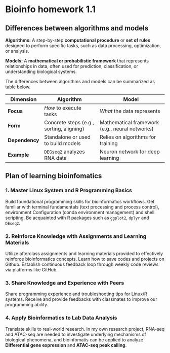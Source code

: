 # Bioinfo homework 1.1
## Differences between algorithms and models
**Algorithms:** A step-by-step **computational procedure** or **set of rules** designed to perform specific tasks, such as data processing, optimization, or analysis. 

**Models:** A **mathematical or probabilistic framework** that represents relationships in data, often used for prediction, classification, or understanding biological systems.

The differences between algorithms and models can be summarized as table below.

| Dimension       | Algorithm                          | Model                              |
|------------------|------------------------------------|------------------------------------|
| **Focus**        | *How* to execute tasks             | *What* the data represents         |
| **Form**         | Concrete steps (e.g., sorting, aligning)     | Mathematical framework (e.g., neural networks) |
| **Dependency**   | Standalone or used to build models | Relies on algorithms for training  |
| **Example**      | `DEGseq2` analyzes RNA data  | Neuron network for deep learning |

## Plan of learning bioinfomatics
### 1. Master Linux System and R Programming Basics
Build foundational programming skills for bioinformatics workflows. Get familiar with terminal fundamentals (text processing and process control), environment Configuration (conda environment management) and shell scripting. Be acquainted with R packages such as `ggplot2`, `dplyr` and `DEseq2`.
### 2. Reinforce Knowledge with Assignments and Learning Materials
Utilize afterclass assignments and learning materials provided to effectively reinforce bioinformatics concepts. Learn how to save codes and projects on Github. Establish continuous feedback loop through weekly code reviews via platforms like GitHub.
### 3. Share Knowledge and Experience with Peers
Share programming experience and troubleshooting tips for Linux/R systems. Receive and provide feedbacks with classmates to improve our programming ability.
### 4. Apply Bioinformatics to Lab Data Analysis
Translate skills to real-world research. In my own research project, RNA-seq and ATAC-seq are needed to investigate underlying mechanisms of biological phenomena, and bioinfomatis can be applied to analyze **Differential gene expression** and **ATAC-seq peak calling**.
